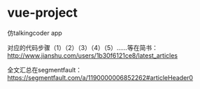 
# vue-project

仿talkingcoder app

对应的代码步骤（1）（2）（3）（4）（5）……等在简书：http://www.jianshu.com/users/1b30f6121ce8/latest_articles

全文汇总在segmentfault：https://segmentfault.com/a/1190000006852262#articleHeader0
